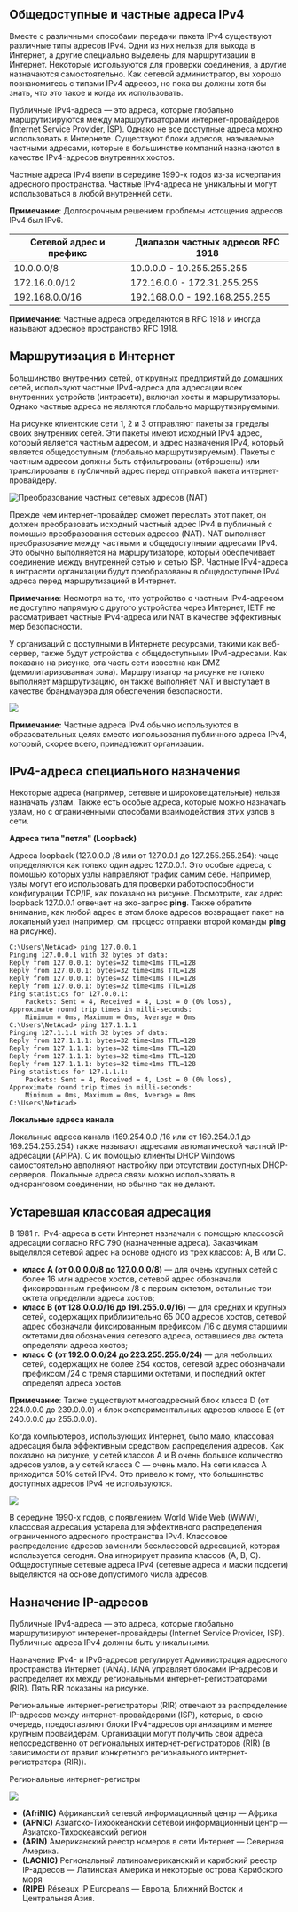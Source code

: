 <!-- verified: agorbachev 03.05.2022 -->

<!-- 11.3.1 -->
## Общедоступные и частные адреса IPv4
Вместе с различными способами передачи пакета IPv4 существуют различные типы адресов IPv4. Одни из них нельзя для выхода в Интернет, а другие специально выделены для маршрутизации в Интернет. Некоторые используются для проверки соединения, а другие назначаются самостоятельно. Как сетевой администратор, вы хорошо познакомитесь с типами IPv4 адресов, но пока вы должны хотя бы знать, что это такое и когда их использовать.

Публичные IPv4-адреса — это адреса, которые глобально маршрутизируются между маршрутизаторами интернет-провайдеров (Internet Service Provider, ISP). Однако не все доступные адреса можно использовать в Интернете. Существуют блоки адресов, называемые частными адресами, которые в большинстве компаний назначаются в качестве IPv4-адресов внутренних хостов.

Частные адреса IPv4 ввели в середине 1990-х годов из-за исчерпания адресного пространства. Частные IPv4-адреса не уникальны и могут использоваться в любой внутренней сети.

**Примечание**: Долгосрочным решением проблемы истощения адресов IPv4 был IPv6.

| **Сетевой адрес и префикс** | **Диапазон частных адресов RFC 1918** |
| --- | --- |
| 10.0.0.0/8 | 10.0.0.0 - 10.255.255.255 |
| 172.16.0.0/12 | 172.16.0.0 - 172.31.255.255 |
| 192.168.0.0/16 | 192.168.0.0 - 192.168.255.255 |

**Примечание**: Частные адреса определяются в RFC 1918 и иногда называют адресное пространство RFC 1918.

<!-- 11.3.2 -->
## Маршрутизация в Интернет

Большинство внутренних сетей, от крупных предприятий до домашних сетей, используют частные IPv4-адреса для адресации всех внутренних устройств (интрасети), включая хосты и маршрутизаторы. Однако частные адреса не являются глобально маршрутизируемыми.

На рисунке клиентские сети 1, 2 и 3 отправляют пакеты за пределы своих внутренних сетей. Эти пакеты имеют исходный IPv4 адрес, который является частным адресом, и адрес назначения IPv4, который является общедоступным (глобально маршрутизируемым). Пакеты с частным адресом должны быть отфильтрованы (отброшены) или транслированы в публичный адрес перед отправкой пакета интернет-провайдеру.

![](./assets/11.3.2-1.svg "Преобразование частных сетевых адресов (NAT)")


Прежде чем интернет-провайдер сможет переслать этот пакет, он должен преобразовать исходный частный адрес IPv4 в публичный с помощью преобразования сетевых адресов (NAT). NAT выполняет преобразование между частными и общедоступными адресами IPv4. Это обычно выполняется на маршрутизаторе, который обеспечивает соединение между внутренней сетью и сетью ISP. Частные IPv4-адреса в интрасети организации будут преобразованы в общедоступные IPv4 адреса перед маршрутизацией в Интернет.

**Примечание**: Несмотря на то, что устройство с частным IPv4-адресом не доступно напрямую с другого устройства через Интернет, IETF не рассматривает частные IPv4-адреса или NAT в качестве эффективных мер безопасности.

У организаций с доступными в Интернете ресурсами, такими как веб-сервер, также будут устройства с общедоступными IPv4-адресами. Как показано на рисунке, эта часть сети известна как DMZ (демилитаризованная зона). Маршрутизатор на рисунке не только выполняет маршрутизацию, он также выполняет NAT и выступает в качестве брандмауэра для обеспечения безопасности.

![](./assets/11.3.2-2.svg)


**Примечание:** Частные адреса IPv4 обычно используются в образовательных целях вместо использования публичного адреса IPv4, который, скорее всего, принадлежит организации.

<!-- 11.3.3 -->
<!-- ## Задание. Разрешение или блокировка IPv4-адресов -->

<!-- 11.3.4 -->
## IPv4-адреса специального назначения

Некоторые адреса (например, сетевые и широковещательные) нельзя назначать узлам. Также есть особые адреса, которые можно назначать узлам, но с ограниченными способами взаимодействия этих узлов в сети.

**Адреса типа "петля" (Loopback)**

Адреса loopback (127.0.0.0 /8 или от 127.0.0.1 до 127.255.255.254): чаще определяются как только один адрес 127.0.0.1. Это особые адреса, с помощью которых узлы направляют трафик самим себе. Например, узлы могут его использовать для проверки работоспособности конфигурации TCP/IP, как показано на рисунке. Посмотрите, как адрес loopback 127.0.0.1 отвечает на эхо-запрос **ping**. Также обратите внимание, как любой адрес в этом блоке адресов возвращает пакет на локальный узел (например, см. процесс отправки второй команды **ping** на рисунке).

```
C:\Users\NetAcad> ping 127.0.0.1
Pinging 127.0.0.1 with 32 bytes of data:
Reply from 127.0.0.1: bytes=32 time<1ms TTL=128
Reply from 127.0.0.1: bytes=32 time<1ms TTL=128
Reply from 127.0.0.1: bytes=32 time<1ms TTL=128
Reply from 127.0.0.1: bytes=32 time<1ms TTL=128
Ping statistics for 127.0.0.1:
    Packets: Sent = 4, Received = 4, Lost = 0 (0% loss),
Approximate round trip times in milli-seconds:
    Minimum = 0ms, Maximum = 0ms, Average = 0ms
C:\Users\NetAcad> ping 127.1.1.1
Pinging 127.1.1.1 with 32 bytes of data:
Reply from 127.1.1.1: bytes=32 time<1ms TTL=128
Reply from 127.1.1.1: bytes=32 time<1ms TTL=128
Reply from 127.1.1.1: bytes=32 time<1ms TTL=128
Reply from 127.1.1.1: bytes=32 time<1ms TTL=128
Ping statistics for 127.1.1.1:
    Packets: Sent = 4, Received = 4, Lost = 0 (0% loss),
Approximate round trip times in milli-seconds:
    Minimum = 0ms, Maximum = 0ms, Average = 0ms
C:\Users\NetAcad>
```

**Локальные адреса канала**

Локальные адреса канала (169.254.0.0 /16 или от 169.254.0.1 до 169.254.255.254) также называют адресами автоматической частной IP-адресации (APIPA). С их помощью клиенты DHCP Windows самостоятельно авполняют настройку при отсутствии доступных DHCP-серверов. Локальные адреса связи можно использовать в одноранговом соединении, но обычно так не делают.

<!-- 11.3.5 -->
## Устаревшая классовая адресация

В 1981 г. IPv4-адреса в сети Интернет назначали с помощью классовой адресации согласно RFC 790 (назначенные адреса). Заказчикам выделялся сетевой адрес на основе одного из трех классов: A, B или C.

* **класс A  (от 0.0.0.0/8 до 127.0.0.0/8)**  — для очень крупных сетей с более 16 млн адресов хостов, сетевой адрес обозначали фиксированным префиксом /8 с первым октетом, остальные три октета определяли адреса хостов;
* **класс B (от 128.0.0.0/16 до 191.255.0.0/16)** — для средних и крупных сетей, содержащих приблизительно 65 000 адресов хостов, сетевой адрес обозначали фиксированным префиксом /16 с двумя старшими октетами для обозначения сетевого адреса, оставшиеся два октета определяли адреса хостов;
* **класс C  (от 192.0.0.0/24 до 223.255.255.0/24)** — для небольших сетей, содержащих не более 254 хостов, сетевой адрес обозначали префиксом /24 с тремя старшими октетами, и последний октет определял адреса хостов.

**Примечание**: Также существуют многоадресный блок класса D (от 224.0.0.0 до 239.0.0.0) и блок экспериментальных адресов класса E (от 240.0.0.0 до 255.0.0.0).

Когда компьютеров, использующих Интернет, было мало, классовая адресация была эффективным средством распределения адресов. Как показано на рисунке, у сетей классов A и B очень большое количество адресов узлов, а у сетей класса C — очень мало. На сети класса А приходится 50% сетей IPv4. Это привело к тому, что большинство доступных адресов IPv4 не используются.

![](./assets/11.3.5.svg)


В середине 1990-х годов, с появлением World Wide Web (WWW), классовая адресация устарела для эффективного распределения ограниченного адресного пространства IPv4. Классовое распределение адресов заменили бесклассовой адресацией, которая используется сегодня. Она игнорирует правила классов (A, B, C). Общедоступные сетевые адреса IPv4 (сетевые адреса и маски подсети) выделяются на основе допустимого числа адресов.

<!-- 11.3.6 -->
## Назначение IP-адресов

Публичные IPv4-адреса — это адреса, которые глобально маршрутизируют интеренет-провайдеры (Internet Service Provider, ISP). Публичные адреса IPv4 должны быть уникальными.

Назначение IPv4- и IPv6-адресов регулирует Администрация адресного пространства Интернет (IANA). IANA управляет блоками IP-адресов и распределяет их между региональными интернет-регистраторами (RIR). Пять RIR показаны на рисунке.

Региональные интернет-регистраторы (RIR) отвечают за распределение IP-адресов между интернет-провайдерами (ISP), которые, в свою очередь, предоставляют блоки IPv4-адресов организациям и менее крупным провайдерам. Организации могут получить свои адреса непосредственно от региональных интернет-регистраторов (RIR) (в зависимости от правил конкретного регионального интернет-регистратора (RIR)).

Региональные интернет-регистры

![](./assets/11.3.6.svg)


* **(AfriNIC)** Африканский сетевой информационный центр — Африка  
* **(APNIC)** Азиатско-Тихоокеанский сетевой информационный центр — Азиатско-Тихоокеанский регион  
* **(ARIN)** Американский реестр номеров в сети Интернет — Северная Америка.  
* **(LACNIC)** Региональный латиноамериканский и карибский реестр IP-адресов — Латинская Америка и некоторые острова Карибского моря  
* **(RIPE)** Réseaux IP Europeans  — Европа, Ближний Восток и Центральная Азия.

<!-- 11.3.7 -->
<!-- ## Упражнение - публичные или частные IPv4-адреса -->

<!-- 11.3.8 -->
<!-- quiz -->

